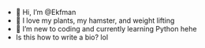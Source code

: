 - 👋 Hi, I’m @Ekfman
- 🌱 I love my plants, my hamster, and weight lifting
- 👀 I’m new to coding and currently learning Python hehe
- Is this how to write a bio? lol

<!---
Ekfman/Ekfman is a ✨ special ✨ repository because its `README.md` (this file) appears on your GitHub profile.
You can click the Preview link to take a look at your changes.
--->
